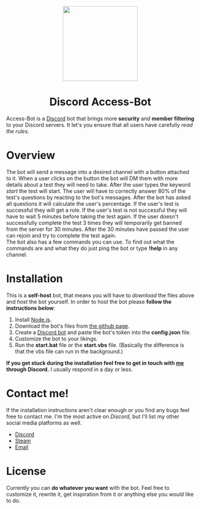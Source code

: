 <div align="center">
  
  <img src="https://i.imgur.com/5fjov9a.png" width="200" height="200">
  <h1>Discord Access-Bot</h1>
  
</div>

<p>Access-Bot is a <a href="https://discord.com">Discord</a> bot that brings more <b>security</b> and <b>member filtering</b> to your Discord servers. It let's you ensure that all users have carefully <i>read the rules</i>.</p>

# Overview
<p>The bot will send a message into a desired channel with a button attached to it. When a user clicks on the button the bot will DM them with more details about a test they will need to take. After the user types the keyword <i>start</i> the test will start. The user will have to correctly answer 80% of the test's questions by reacting to the bot's messages. After the bot has asked all questions it will calculate the user's percentage. If the user's test is successful they will get a role. If the user's test is not successful they will have to wait 5 minutes before taking the test again. If the user doesn't successfully complete the test 3 times they will temporarily get banned from the server for 30 minutes. After the 30 minutes have passed the user can rejoin and try to complete the test again.<br>The bot also has a few commands you can use. To find out what the commands are and what they do just ping the bot or type <b>!help</b> in any channel.</p>

# Installation
This is a **self-host** bot, that means you will have to *download* the files above and *host* the bot yourself. In order to host the bot please **follow the instructions below**:
<ol>
  <li>Install <a href="https://nodejs.org">Node.js</a>.</li>
  <li>Download the bot's files from <a href="https://github.com/Jake8655/Access-Bot">the github page</a>.</li>
  <li>Create a <a href="https://discord.com/developers">Discord bot</a> and paste the bot's token into the <b>config.json</b> file.</li>
  <li>Customize the bot to your likings.</li>
  <li>Run the <b>start.bat</b> file or the <b>start.vbs</b> file. (Basically the difference is that the vbs file can run in the background.)</li>
</ol>
<p><b>If you get stuck during the installation feel free to get in touch with <a href="https://discord.com/users/300963276223807488">me</a> through Discord.</b> I usually respond in a day or less.</p>

# Contact me!
If the installation instructions aren't clear enough or you find any bugs feel free to contact me. I'm the most active on *Discord*, but I'll list my other social media platforms as well.
<ul>
  <li><a href="https://discord.com/users/300963276223807488">Discord</a></li>
  <li><a href="https://steamcommunity.com/profiles/76561198259449147/">Steam</a></li>
  <li><a href="mailto:dominik8655@gmail.com">Email</a></li>
</ul>

# License
Currently you can **do whatever you want** with the bot. Feel free to customize it, rewrite it, get inspiration from it or anything else you would like to do.

